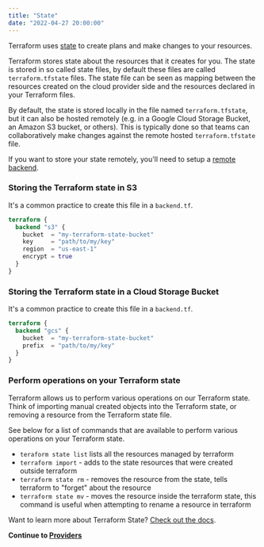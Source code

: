 ```yaml
---
title: "State"
date: "2022-04-27 20:00:00"
---
```


Terraform uses [state](https://www.terraform.io/language/state) to create plans and make changes to your resources.


Terraform stores state about the resources that it creates for you.
The state is stored in so called state files, by default these files are called `terraform.tfstate` files.
The state file can be seen as mapping between the resources created on the cloud provider side and the resources declared in your Terraform files.


By default, the state is stored locally in the file named `terraform.tfstate`, but it can also be hosted remotely (e.g. in a Google Cloud Storage Bucket, an Amazon S3 bucket, or others).
This is typically done so that teams can collaboratively make changes against the remote hosted `terraform.tfstate` file.

If you want to store your state remotely, you'll need to setup a [remote backend](https://www.terraform.io/language/settings/backends/configuration#backend-configuration).

### Storing the Terraform state in S3

It's a common practice to create this file in a `backend.tf`.

```terraform
terraform {
  backend "s3" {
    bucket  = "my-terraform-state-bucket"
    key     = "path/to/my/key"
    region  = "us-east-1"
    encrypt = true
  }
}
```

### Storing the Terraform state in a Cloud Storage Bucket

It's a common practice to create this file in a `backend.tf`.

```terraform
terraform {
  backend "gcs" {
    bucket  = "my-terraform-state-bucket"
    prefix  = "path/to/my/key"
  }
}
```

### Perform operations on your Terraform state

Terraform allows us to perform various operations on our Terraform state.
Think of importing manual created objects into the Terraform state, or removing a resource from the Terraform state file.

See below for a list of commands that are available to perform various operations on your Terraform state.

* `teraform state list` lists all the resources managed by terraform
* `terraform import` - adds to the state resources that were created outside terraform
* `terraform state rm` - removes the resource from the state, tells terraform to "forget" about the resource
* `terraform state mv` - moves the resource inside the terraform state, this command is useful when attempting to rename a resource in terraform


Want to learn more about Terraform State? [Check out the docs](https://www.terraform.io/language/state).

**Continue to [Providers](../providers)**

